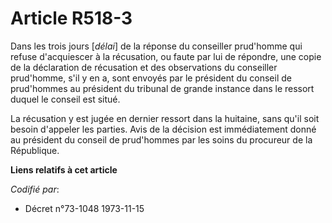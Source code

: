 # Article R518-3

Dans les trois jours [*délai*] de la réponse du conseiller prud'homme qui refuse d'acquiescer à la récusation, ou faute par
lui de répondre, une copie de la déclaration de récusation et des observations du conseiller prud'homme, s'il y en a, sont
envoyés par le président du conseil de prud'hommes au président du tribunal de grande instance dans le ressort duquel le
conseil est situé.

La récusation y est jugée en dernier ressort dans la huitaine, sans qu'il soit besoin d'appeler les parties. Avis de la
décision est immédiatement donné au président du conseil de prud'hommes par les soins du procureur de la République.

**Liens relatifs à cet article**

_Codifié par_:

  - Décret n°73-1048 1973-11-15
